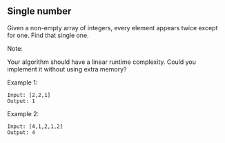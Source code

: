 ## Single number
Given a non-empty array of integers, every element appears twice except for one. Find that single one.

Note:

Your algorithm should have a linear runtime complexity. Could you implement it without using extra memory?

Example 1:
```
Input: [2,2,1]
Output: 1

```
Example 2:
```
Input: [4,1,2,1,2]
Output: 4
```
